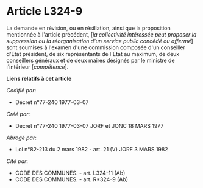 # Article L324-9

La demande en révision, ou en résiliation, ainsi que la proposition mentionnée à l'article précédent, [*la collectivité
intéressée peut proposer la suppression ou la réorganisation d'un service public concédé ou affermé*] sont soumises à
l'examen d'une commission composée d'un conseiller d'Etat président, de six représentants de l'Etat au maximum, de deux
conseillers généraux et de deux maires désignés par le ministre de l'intérieur [*compétence*].

**Liens relatifs à cet article**

_Codifié par_:

  - Décret n°77-240 1977-03-07

_Créé par_:

  - Décret n°77-240 1977-03-07 JORF et JONC 18 MARS 1977

_Abrogé par_:

  - Loi n°82-213 du 2 mars 1982 - art. 21 (V) JORF 3 MARS 1982

_Cité par_:

  - CODE DES COMMUNES. - art. L324-11 (Ab)
  - CODE DES COMMUNES. - art. R*324-9 (Ab)
